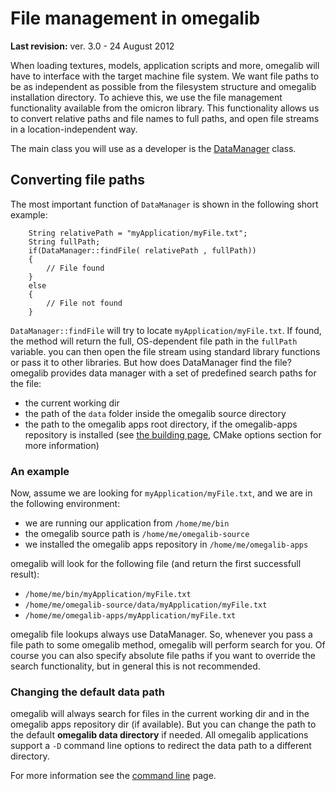 # File management in omegalib #
<p><b>Last revision:</b> ver. 3.0 - 24 August 2012<br>
</p>

When loading textures, models, application scripts and more, omegalib will have to interface with the target machine file system. We want file paths to be as independent as possible from the filesystem structure and omegalib installation directory. To achieve this, we use the file management functionality available from the omicron library. This functionality allows us to convert relative paths and file names to full paths, and open file streams in a location-independent way.

The main class you will use as a developer is the [DataManager](http://omegalib.googlecode.com/svn/refdocs/trunk/html/classomicron_1_1_data_manager.html) class.

## Converting file paths ##
The most important function of `DataManager` is shown in the following short example:
```
	String relativePath = "myApplication/myFile.txt";
	String fullPath;
	if(DataManager::findFile( relativePath , fullPath))
	{
		// File found
	}
	else
	{
		// File not found
	}
```

`DataManager::findFile` will try to locate `myApplication/myFile.txt`. If found, the method will return the full, OS-dependent file path in the `fullPath` variable. you can then open the file stream using standard library functions or pass it to other libraries. But how does DataManager find the file? omegalib provides data manager with a set of predefined search paths for the file:
  * the current working dir
  * the path of the `data` folder inside the omegalib source directory
  * the path to the omegalib apps root directory, if the omegalib-apps repository is installed (see [the building page](Building.md), CMake options section for more information)

### An example ###
Now, assume we are looking for `myApplication/myFile.txt`, and we are in the following environment:
  * we are running our application from `/home/me/bin`
  * the omegalib source path is `/home/me/omegalib-source`
  * we installed the omegalib apps repository in `/home/me/omegalib-apps`

omegalib will look for the following file (and return the first successfull result):
  * `/home/me/bin/myApplication/myFile.txt`
  * `/home/me/omegalib-source/data/myApplication/myFile.txt`
  * `/home/me/omegalib-apps/myApplication/myFile.txt`

omegalib file lookups always use DataManager. So, whenever you pass a file path to some omegalib method, omegalib will perform search for you. Of course you can also specify absolute file paths if you want to override the search functionality, but in general this is not recommended.

### Changing the default data path ###
omegalib will always search for files in the current working dir and in the omegalib apps repository dir (if available). But you can change the path to the default **omegalib data directory** if needed. All omegalib applications support a `-D` command line options to redirect the data path to a different directory.

For more information see the [command line](CommandLine.md) page.